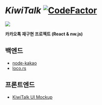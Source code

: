 # _KiwiTalk_ [![CodeFactor](https://www.codefactor.io/repository/github/kiwitalk/kiwitalk/badge?s=c3981bac3a87fe9d0f0c5fdb854efd203b389649)](https://www.codefactor.io/repository/github/kiwitalk/kiwitalk)

<img src="https://user-images.githubusercontent.com/39073901/87921235-3f69a180-cab5-11ea-9122-eaa5fd912ac4.gif"/>

**카카오톡 재구현 프로젝트 (React & nw.js)**

## 백엔드

- [node-kakao](https://github.com/storycraft/node-kakao)
- [loco.rs](https://github.com/KiwiTalk/loco.rs)

## 프론트엔드

- [KiwiTalk UI Mockup](https://www.figma.com/file/4Z6MR3oZK5iSvzyvvuT4DO/KiwiTalk-UI-Mockup?node-id=0%3A1)

